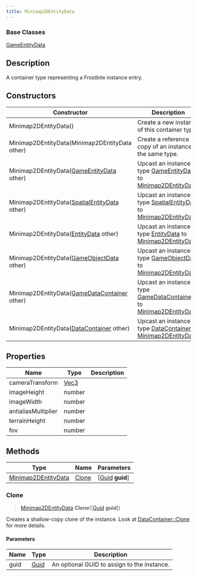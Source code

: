 ```yaml
---
title: Minimap2DEntityData
---
```

### Base Classes

[GameEntityData](GameEntityData)

## Description

A container type representing a Frostbite instance entry.

## Constructors

| Constructor                                                                    | Description                                                                                                                   |
| ------------------------------------------------------------------------------ | ----------------------------------------------------------------------------------------------------------------------------- |
| Minimap2DEntityData()                                                          | Create a new instance of this container type.                                                                                 |
| Minimap2DEntityData(Minimap2DEntityData other)                                 | Create a reference copy of an instance of the same type.                                                                      |
| Minimap2DEntityData([GameEntityData](GameEntityData) other)                    | Upcast an instance of type [GameEntityData](GameEntityData) to [Minimap2DEntityData](Minimap2DEntityData).                    |
| Minimap2DEntityData([SpatialEntityData](SpatialEntityData) other)              | Upcast an instance of type [SpatialEntityData](SpatialEntityData) to [Minimap2DEntityData](Minimap2DEntityData).              |
| Minimap2DEntityData([EntityData](EntityData) other)                            | Upcast an instance of type [EntityData](EntityData) to [Minimap2DEntityData](Minimap2DEntityData).                            |
| Minimap2DEntityData([GameObjectData](GameObjectData) other)                    | Upcast an instance of type [GameObjectData](GameObjectData) to [Minimap2DEntityData](Minimap2DEntityData).                    |
| Minimap2DEntityData([GameDataContainer](GameDataContainer) other)              | Upcast an instance of type [GameDataContainer](GameDataContainer) to [Minimap2DEntityData](Minimap2DEntityData).              |
| Minimap2DEntityData([DataContainer](/vext/ref/shared/class/datacontainer) other) | Upcast an instance of type [DataContainer](/vext/ref/shared/class/datacontainer) to [Minimap2DEntityData](Minimap2DEntityData). |

## Properties

| Name                | Type                              | Description |
| ------------------- | --------------------------------- | ----------- |
| cameraTransform     | [Vec3](/vext/ref/shared/class/vec3) |             |
| imageHeight         | number                            |             |
| imageWidth          | number                            |             |
| antialiasMultiplier | number                            |             |
| terrainHeight       | number                            |             |
| fov                 | number                            |             |

## Methods

| Type                                       | Name            | Parameters                                     |
| ------------------------------------------ | --------------- | ---------------------------------------------- |
| [Minimap2DEntityData](Minimap2DEntityData) | [Clone](#clone) | \[[Guid](/vext/ref/shared/class/guid) **guid**\] |

### Clone

> [Minimap2DEntityData](Minimap2DEntityData) **Clone**(\[[Guid](/vext/ref/shared/class/guid) **guid**\])

Creates a shallow-copy clone of the instance. Look at [DataContainer::Clone](/vext/ref/shared/class/datacontainer#clone) for more details.

#### Parameters

| Name | Type         | Description                                 |
| ---- | ------------ | ------------------------------------------- |
| guid | [Guid](Guid) | An optional GUID to assign to the instance. |
